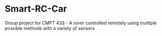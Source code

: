 # Smart-RC-Car
Group project for CMPT 433 - A rover controlled remotely using multiple possible methods with a variety of sensors
